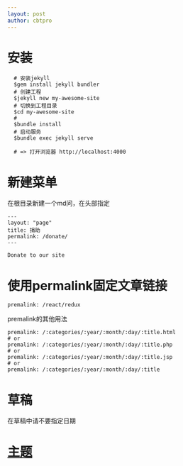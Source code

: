 ```yaml
---
layout: post
author: cbtpro
---
```

# 安装
```shell
  # 安装jekyll
  $gem install jekyll bundler
  # 创建工程
  $jekyll new my-awesome-site
  # 切换到工程目录
  $cd my-awesome-site
  # 
  $bundle install
  # 启动服务
  $bundle exec jekyll serve

  # => 打开浏览器 http://localhost:4000

```
# 新建菜单

在根目录新建一个md问，在头部指定

```
---
layout: "page"
title: 捐助
permalink: /donate/
---

Donate to our site
```
# 使用permalink固定文章链接
```
premalink: /react/redux
```
premalink的其他用法
```
premalink: /:categories/:year/:month/:day/:title.html
# or
premalink: /:categories/:year/:month/:day/:title.php
# or
premalink: /:categories/:year/:month/:day/:title.jsp
# or
premalink: /:categories/:year/:month/:day/:title
```

# 草稿
在草稿中请不要指定日期

# [主题](https://rubygems.org/search?utf8=%E2%9C%93&query=minima)
